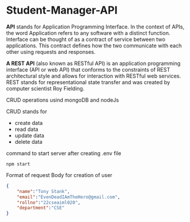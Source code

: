 # Student-Manager-API

<b>API</b> stands for Application Programming Interface. In the context of APIs, the word Application refers to any software with a distinct function. Interface can be thought of as a contract of service between two applications. This contract defines how the two communicate with each other using requests and responses.

<b>A REST API</b> (also known as RESTful API) is an application programming interface (API or web API) that conforms to the constraints of REST architectural style and allows for interaction with RESTful web services. REST stands for representational state transfer and was created by computer scientist Roy Fielding.


CRUD operations usind mongoDB and nodeJs

CRUD stands for 
- create data
- read data
- update data
- delete data

command to start server after creating .env file

```shell
npm start
```

Format of request Body for creation of user

```json
{
    "name":"Tony Stank",
    "email":"EvenDeadIAmTheHero@gmail.com",
    "rollno":"22cseaiml020",
    "department":"CSE"
}
```
